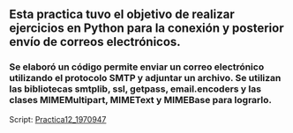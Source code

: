 ## Esta practica tuvo el objetivo de realizar ejercicios en Python para la conexión y posterior envío de correos electrónicos.

### Se elaboró un código permite enviar un correo electrónico utilizando el protocolo SMTP y adjuntar un archivo. Se utilizan las bibliotecas smtplib, ssl, getpass, email.encoders y las clases MIMEMultipart, MIMEText y MIMEBase para lograrlo.

Script:
[Practica12_1970947](https://github.com/JaRoCal/PIA_LAB_PC/blob/1ebe9941794c6f381fe1cf627d414b276539f8ce/Envio%20de%20correos/Practica12_1970947.py)

